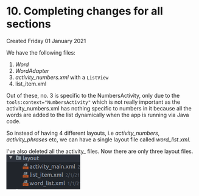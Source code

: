# 10. Completing changes for all sections
Created Friday 01 January 2021

We have the following files:

1. *Word*
2. *WordAdapter*
3. *activity_numbers.xml* with a ``ListView``
4. list_item.xml


Out of these, no. 3 is specific to the NumbersActivity, only due to the ``tools:context="NumbersActivity"`` which is not really important as the activity_numbers.xml has nothing specific to numbers in it because all the words are added to the list dynamically when the app is running via Java code.

So instead of having 4 different layouts, i.e *activity_numbers*, *activity_phrases* etc, we can have a single layout file called *word_list.xml*.

I've also deleted all the activity_<verb> files. Now there are only three layout files.
![](./10._Completing_changes_for_all_sections/pasted_image.png)

